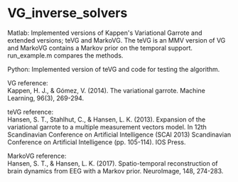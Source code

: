 # VG_inverse_solvers
Matlab: Implemented versions of Kappen's Variational Garrote and extended versions; teVG and MarkoVG. 
The teVG is an MMV version of VG and MarkoVG contains a Markov prior on the temporal support.  
run_example.m compares the methods.

Python: Implemented version of teVG and code for testing the algorithm.

VG reference:  
Kappen, H. J., & Gómez, V. (2014). The variational garrote. Machine Learning, 96(3), 269-294.

teVG reference:  
Hansen, S. T., Stahlhut, C., & Hansen, L. K. (2013). Expansion of the variational garrote to a multiple measurement vectors model. In 12th Scandinavian Conference on Artificial Intelligence (SCAI 2013) Scandinavian Conference on Artificial Intelligence (pp. 105-114). IOS Press.

MarkoVG reference:  
Hansen, S. T., & Hansen, L. K. (2017). Spatio-temporal reconstruction of brain dynamics from EEG with a Markov prior. NeuroImage, 148, 274-283.
